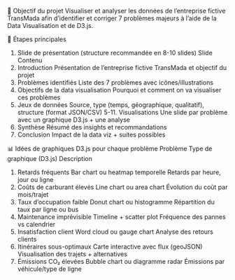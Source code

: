 🎯 Objectif du projet
Visualiser et analyser les données de l’entreprise fictive TransMada afin d’identifier et corriger 7 problèmes majeurs à l’aide de la Data Visualisation et de D3.js.

🧩 Étapes principales
1. Slide de présentation (structure recommandée en 8-10 slides)
Slide	Contenu
1. Introduction	Présentation de l’entreprise fictive TransMada et objectif du projet
2. Problèmes identifiés	Liste des 7 problèmes avec icônes/illustrations
3. Objectifs de la data visualisation	Pourquoi et comment on va visualiser ces problèmes
4. Jeux de données	Source, type (temps, géographique, qualitatif), structure (format JSON/CSV)
5-11. Visualisations	Une slide par problème avec un graphique D3.js + une analyse
12. Synthèse	Résumé des insights et recommandations
13. Conclusion	Impact de la data viz + suites possibles

📊 Idées de graphiques D3.js pour chaque problème
Problème	Type de graphique (D3.js)	Description
1. Retards fréquents	Bar chart ou heatmap temporelle	Retards par heure, jour ou ligne
2. Coûts de carburant élevés	Line chart ou area chart	Évolution du coût par mois/trajet
3. Taux d’occupation faible	Donut chart ou histogramme	Répartition du taux par ligne ou bus
4. Maintenance imprévisible	Timeline + scatter plot	Fréquence des pannes vs calendrier
5. Insatisfaction client	Word cloud ou gauge chart	Analyse des retours clients
6. Itinéraires sous-optimaux	Carte interactive avec flux (geoJSON)	Visualisation des trajets + alternatives
7. Émissions CO₂ élevées	Bubble chart ou diagramme radar	Émissions par véhicule/type de ligne

